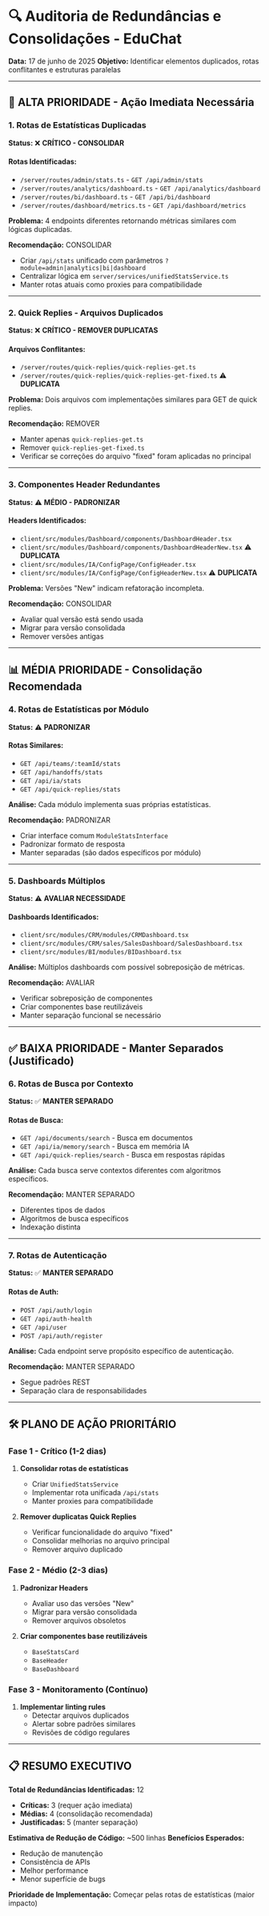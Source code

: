 # 🔍 Auditoria de Redundâncias e Consolidações - EduChat

**Data:** 17 de junho de 2025
**Objetivo:** Identificar elementos duplicados, rotas conflitantes e estruturas paralelas

---

## 🚨 ALTA PRIORIDADE - Ação Imediata Necessária

### 1. **Rotas de Estatísticas Duplicadas**
**Status:** ❌ **CRÍTICO - CONSOLIDAR**

#### Rotas Identificadas:
- `/server/routes/admin/stats.ts` - `GET /api/admin/stats`
- `/server/routes/analytics/dashboard.ts` - `GET /api/analytics/dashboard`
- `/server/routes/bi/dashboard.ts` - `GET /api/bi/dashboard`
- `/server/routes/dashboard/metrics.ts` - `GET /api/dashboard/metrics`

**Problema:** 4 endpoints diferentes retornando métricas similares com lógicas duplicadas.

**Recomendação:** CONSOLIDAR
- Criar `/api/stats` unificado com parâmetros `?module=admin|analytics|bi|dashboard`
- Centralizar lógica em `server/services/unifiedStatsService.ts`
- Manter rotas atuais como proxies para compatibilidade

---

### 2. **Quick Replies - Arquivos Duplicados**
**Status:** ❌ **CRÍTICO - REMOVER DUPLICATAS**

#### Arquivos Conflitantes:
- `/server/routes/quick-replies/quick-replies-get.ts` 
- `/server/routes/quick-replies/quick-replies-get-fixed.ts` ⚠️ **DUPLICATA**

**Problema:** Dois arquivos com implementações similares para GET de quick replies.

**Recomendação:** REMOVER
- Manter apenas `quick-replies-get.ts`
- Remover `quick-replies-get-fixed.ts`
- Verificar se correções do arquivo "fixed" foram aplicadas no principal

---

### 3. **Componentes Header Redundantes**
**Status:** ⚠️ **MÉDIO - PADRONIZAR**

#### Headers Identificados:
- `client/src/modules/Dashboard/components/DashboardHeader.tsx`
- `client/src/modules/Dashboard/components/DashboardHeaderNew.tsx` ⚠️ **DUPLICATA**
- `client/src/modules/IA/ConfigPage/ConfigHeader.tsx`
- `client/src/modules/IA/ConfigPage/ConfigHeaderNew.tsx` ⚠️ **DUPLICATA**

**Problema:** Versões "New" indicam refatoração incompleta.

**Recomendação:** CONSOLIDAR
- Avaliar qual versão está sendo usada
- Migrar para versão consolidada
- Remover versões antigas

---

## 📊 MÉDIA PRIORIDADE - Consolidação Recomendada

### 4. **Rotas de Estatísticas por Módulo**
**Status:** ⚠️ **PADRONIZAR**

#### Rotas Similares:
- `GET /api/teams/:teamId/stats`
- `GET /api/handoffs/stats`
- `GET /api/ia/stats`
- `GET /api/quick-replies/stats`

**Análise:** Cada módulo implementa suas próprias estatísticas.

**Recomendação:** PADRONIZAR
- Criar interface comum `ModuleStatsInterface`
- Padronizar formato de resposta
- Manter separadas (são dados específicos por módulo)

---

### 5. **Dashboards Múltiplos**
**Status:** ⚠️ **AVALIAR NECESSIDADE**

#### Dashboards Identificados:
- `client/src/modules/CRM/modules/CRMDashboard.tsx`
- `client/src/modules/CRM/sales/SalesDashboard/SalesDashboard.tsx`
- `client/src/modules/BI/modules/BIDashboard.tsx`

**Análise:** Múltiplos dashboards com possível sobreposição de métricas.

**Recomendação:** AVALIAR
- Verificar sobreposição de componentes
- Criar componentes base reutilizáveis
- Manter separação funcional se necessário

---

## ✅ BAIXA PRIORIDADE - Manter Separados (Justificado)

### 6. **Rotas de Busca por Contexto**
**Status:** ✅ **MANTER SEPARADO**

#### Rotas de Busca:
- `GET /api/documents/search` - Busca em documentos
- `GET /api/ia/memory/search` - Busca em memória IA
- `GET /api/quick-replies/search` - Busca em respostas rápidas

**Análise:** Cada busca serve contextos diferentes com algoritmos específicos.

**Recomendação:** MANTER SEPARADO
- Diferentes tipos de dados
- Algoritmos de busca específicos
- Indexação distinta

---

### 7. **Rotas de Autenticação**
**Status:** ✅ **MANTER SEPARADO**

#### Rotas de Auth:
- `POST /api/auth/login`
- `GET /api/auth-health`
- `GET /api/user`
- `POST /api/auth/register`

**Análise:** Cada endpoint serve propósito específico de autenticação.

**Recomendação:** MANTER SEPARADO
- Segue padrões REST
- Separação clara de responsabilidades

---

## 🛠️ PLANO DE AÇÃO PRIORITÁRIO

### Fase 1 - Crítico (1-2 dias)
1. **Consolidar rotas de estatísticas**
   - Criar `UnifiedStatsService`
   - Implementar rota unificada `/api/stats`
   - Manter proxies para compatibilidade

2. **Remover duplicatas Quick Replies**
   - Verificar funcionalidade do arquivo "fixed"
   - Consolidar melhorias no arquivo principal
   - Remover arquivo duplicado

### Fase 2 - Médio (2-3 dias)
1. **Padronizar Headers**
   - Avaliar uso das versões "New"
   - Migrar para versão consolidada
   - Remover arquivos obsoletos

2. **Criar componentes base reutilizáveis**
   - `BaseStatsCard`
   - `BaseHeader`
   - `BaseDashboard`

### Fase 3 - Monitoramento (Contínuo)
1. **Implementar linting rules**
   - Detectar arquivos duplicados
   - Alertar sobre padrões similares
   - Revisões de código regulares

---

## 📋 RESUMO EXECUTIVO

**Total de Redundâncias Identificadas:** 12
- **Críticas:** 3 (requer ação imediata)
- **Médias:** 4 (consolidação recomendada)
- **Justificadas:** 5 (manter separação)

**Estimativa de Redução de Código:** ~500 linhas
**Benefícios Esperados:**
- Redução de manutenção
- Consistência de APIs
- Melhor performance
- Menor superfície de bugs

**Prioridade de Implementação:** Começar pelas rotas de estatísticas (maior impacto)